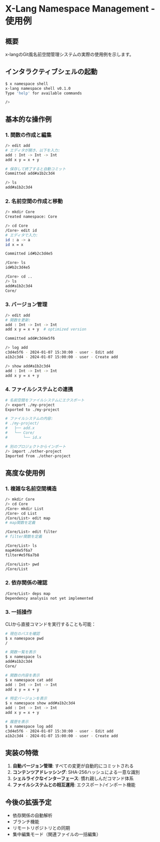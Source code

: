 # X-Lang Namespace Management - 使用例

## 概要

x-langのGit風名前空間管理システムの実際の使用例を示します。

## インタラクティブシェルの起動

```bash
$ x namespace shell
x-lang namespace shell v0.1.0
Type 'help' for available commands

/> 
```

## 基本的な操作例

### 1. 関数の作成と編集

```bash
/> edit add
# エディタが開き、以下を入力:
add : Int -> Int -> Int
add x y = x + y

# 保存して終了すると自動コミット
Committed add#a1b2c3d4

/> ls
add#a1b2c3d4
```

### 2. 名前空間の作成と移動

```bash
/> mkdir Core
Created namespace: Core

/> cd Core
/Core> edit id
# エディタで入力:
id : a -> a
id x = x

Committed id#b2c3d4e5

/Core> ls
id#b2c3d4e5

/Core> cd ..
/> ls
add#a1b2c3d4
Core/
```

### 3. バージョン管理

```bash
/> edit add
# 関数を更新:
add : Int -> Int -> Int
add x y = x + y  # optimized version

Committed add#c3d4e5f6

/> log add
c3d4e5f6 - 2024-01-07 15:30:00 - user - Edit add
a1b2c3d4 - 2024-01-07 15:00:00 - user - Create add

/> show add#a1b2c3d4
add : Int -> Int -> Int
add x y = x + y
```

### 4. ファイルシステムとの連携

```bash
# 名前空間をファイルシステムにエクスポート
/> export ./my-project
Exported to ./my-project

# ファイルシステムの内容:
# ./my-project/
#   ├── add.x
#   └── Core/
#       └── id.x

# 別のプロジェクトからインポート
/> import ./other-project
Imported from ./other-project
```

## 高度な使用例

### 1. 複雑な名前空間構造

```bash
/> mkdir Core
/> cd Core
/Core> mkdir List
/Core> cd List
/Core/List> edit map
# map関数を定義

/Core/List> edit filter
# filter関数を定義

/Core/List> ls
map#d4e5f6a7
filter#e5f6a7b8

/Core/List> pwd
/Core/List
```

### 2. 依存関係の確認

```bash
/Core/List> deps map
Dependency analysis not yet implemented
```

### 3. 一括操作

CLIから直接コマンドを実行することも可能：

```bash
# 現在のパスを確認
$ x namespace pwd
/

# 関数一覧を表示
$ x namespace ls
add#a1b2c3d4
Core/

# 関数の内容を表示
$ x namespace cat add
add : Int -> Int -> Int
add x y = x + y

# 特定バージョンを表示
$ x namespace show add#a1b2c3d4
add : Int -> Int -> Int
add x y = x + y

# 履歴を表示
$ x namespace log add
c3d4e5f6 - 2024-01-07 15:30:00 - user - Edit add
a1b2c3d4 - 2024-01-07 15:00:00 - user - Create add
```

## 実装の特徴

1. **自動バージョン管理**: すべての変更が自動的にコミットされる
2. **コンテンツアドレッシング**: SHA-256ハッシュによる一意な識別
3. **シェルライクなインターフェース**: 慣れ親しんだコマンド体系
4. **ファイルシステムとの相互運用**: エクスポート/インポート機能

## 今後の拡張予定

- 依存関係の自動解析
- ブランチ機能
- リモートリポジトリとの同期
- 集中編集モード（関連ファイルの一括編集）